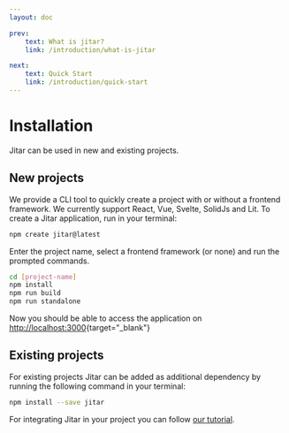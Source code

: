 ```yaml
---
layout: doc

prev:
    text: What is jitar?
    link: /introduction/what-is-jitar

next:
    text: Quick Start
    link: /introduction/quick-start
---
```


# Installation
Jitar can be used in new and existing projects.

## New projects
We provide a CLI tool to quickly create a project with or without a frontend framework. We currently support React, Vue, Svelte, SolidJs and Lit. To create a Jitar application, run in your terminal:

```bash
npm create jitar@latest
```

Enter the project name, select a frontend framework (or none) and run the prompted commands.

```bash
cd [project-name]
npm install
npm run build
npm run standalone
```

Now you should be able to access the application on [http://localhost:3000](http://localhost:3000){target="_blank"}

## Existing projects
For existing projects Jitar can be added as additional dependency by running the following command in your terminal:

```bash
npm install --save jitar
```

For integrating Jitar in your project you can follow [our tutorial](../guides/add-jitar-to-an-existing-project).
